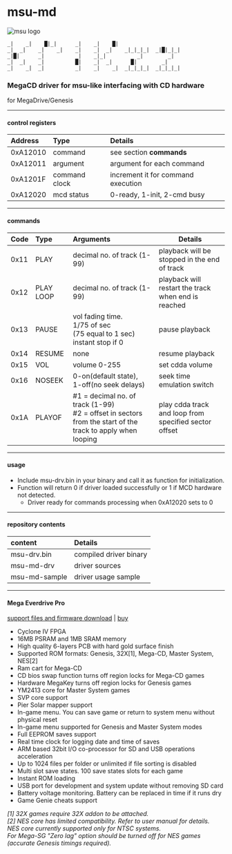 # msu-md
![msu logo](https://github.com/krikzz/msu-md/blob/master/msu.png)
```
_|    _|    █|_|      _|    _|    █|                    
_|  _|    _|    _|    _|    _|  _|    _|_|_|_|  _|█|_|_|
_|█|      _|          _|    _|_|          _|        _|  
_|  _|    _|          █|    _|  _|      █|        _|    
_|    _|  _|          _|    _|    _|  _|_|_|_|  _|_|_|_|
```
### MegaCD driver for msu-like interfacing with CD hardware
for MegaDrive/Genesis

---

#### control registers

| Address  | Type          | Details                            |
| :------- | :------------ | :--------------------------------- |
| 0xA12010 | command       | see section **commands**           |
| 0xA12011 | argument      | argument for each command          |
| 0xA1201F | command clock | increment it for command execution |
| 0xA12020 | mcd status    | 0-ready, 1-init, 2-cmd busy        |
 	
---

#### commands

| Code | Type      | Arguments                                                                                                      | Details                                               |
| :--- | :-------- | :------------------------------------------------------------------------------------------------------------- | ----------------------------------------------------- |
| 0x11 | PLAY      | decimal no. of track (1-99)                                                                                    | playback will be stopped in the end of track          |
| 0x12 | PLAY LOOP | decimal no. of track (1-99)                                                                                    | playback will restart the track when end is reached   |
| 0x13 | PAUSE     | vol fading time.<br>1/75 of sec<br>(75 equal to 1 sec) instant stop if 0                                       | pause playback                                        |
| 0x14 | RESUME    | none                                                                                                           | resume playback                                       |
| 0x15 | VOL       | volume 0-255                                                                                                   | set cdda volume                                       |
| 0x16 | NOSEEK    | 0-on(default state),<br>1-off(no seek delays)                                                                  | seek time emulation switch                            |
| 0x1A | PLAYOF    | #1 = decimal no. of track (1-99)<br>#2 = offset in sectors from the start of the track to apply when looping | play cdda track and loop from specified sector offset |

---

#### usage

* Include msu-drv.bin in your binary and call it as function for initialization. 
* Function will return 0 if driver loaded successfully or 1 if MCD hardware not detected.
  * Driver ready for commands processing when 0xA12020 sets to 0

--- 

#### repository contents

| content       | Details                |
| :------------ | :--------------------- |
| msu-drv.bin   | compiled driver binary |
| msu-md-drv    | driver sources         |
| msu-md-sample | driver usage sample    |

---

#### Mega Everdrive Pro
[support files and firmware download](http://krikzz.com/pub/support/mega-everdrive/pro-series/) | [buy](https://krikzz.com/store/home/59-mega-everdrive-pro.html)

* Cyclone IV FPGA
* 16MB PSRAM and 1MB SRAM memory
* High quality 6-layers PCB with hard gold surface finish
* Supported ROM formats: Genesis, 32X[1], Mega-CD, Master System, NES[2]
* Ram cart for Mega-CD
* CD bios swap function turns off region locks for Mega-CD games
* Hardware MegaKey turns off region locks for Genesis games
* YM2413 core for Master System games
* SVP core support
* Pier Solar mapper support
* In-game menu. You can save game or return to system menu without physical reset
* In-game menu supported for Genesis and Master System modes
* Full EEPROM saves support
* Real time clock for logging date and time of saves
* ARM based 32bit I/O co-processor for SD and USB operations acceleration
* Up to 1024 files per folder or unlimited if file sorting is disabled
* Multi slot save states. 100 save states slots for each game
* Instant ROM loading
* USB port for development and system update without removing SD card
* Battery voltage monitoring. Battery can be replaced in time if it runs dry
* Game Genie cheats support

_[1] 32X games require 32X addon to be attached.<br>
 [2] NES core has limited compatibility. Refer to user manual for details.<br>
NES core currently supported only for NTSC systems.<br>
For Mega-SG "Zero lag" option should be turned off for NES games (accurate Genesis timings required)._